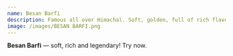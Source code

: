 ```yaml
---
name: Besan Barfi
description: Famous all over Himachal. Soft, golden, full of rich flavor.
image: /images/BESAN BARFI.png
---
```


**Besan Barfi** — soft, rich and legendary! Try now.
